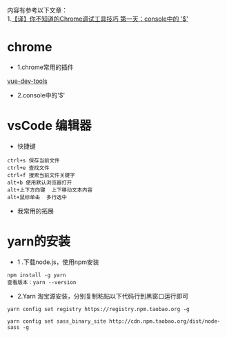 内容有参考以下文章：<br/>
1.<a href="https://juejin.im/post/5c09a80151882521c81168a2#heading-6">【译】你不知道的Chrome调试工具技巧 第一天：console中的 '$'</a>

<h1>chrome</h1>

- 1.chrome常用的插件

<a href="https://segmentfault.com/a/1190000009682735?utm_source=tag-newest">vue-dev-tools</a>


- 2.console中的'$'


<h1>vsCode 编辑器</h1>

- 快捷键
```
ctrl+s 保存当前文件
ctrl+e 查找文件
ctrl+f 搜索当前文件关键字
alt+b 使用默认浏览器打开
alt+上下方向键  上下移动文本内容
alt+鼠标单击  多行选中
```
- 我常用的拓展

<h1>yarn的安装</h1>

- 1 .下载node.js，使用npm安装 
```
npm install -g yarn 
查看版本：yarn --version
```

- 2.Yarn 淘宝源安装，分别复制粘贴以下代码行到黑窗口运行即可
```
yarn config set registry https://registry.npm.taobao.org -g

yarn config set sass_binary_site http://cdn.npm.taobao.org/dist/node-sass -g
```
